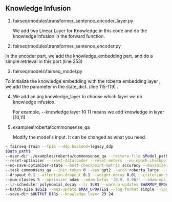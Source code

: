 ## Knowledge Infusion

1. fairseq\modules\transformer_sentence_encoder_layer.py

   We add two Linear Layer for Knowledge in this code and do the knowledge infusion in the forward function. 

2.   fairseq\modules\transformer_sentence_encoder.py

   In the encoder part, we add the knowledge_embedding part, and do a simple retrieval in this part.(line 253)

3.  fairseq\models\fairseq_model.py

   To initialize the knowledge embedding with the roberta embedding layer , we add the parameter in the state_dict. (line 115-119) . 

4. We add an arg knowledge_layer to choose which layer we do knowledge infusion.

   For example, --knowledge layer 10 11 means we add knowledge in layer [10,11)

5. examples\roberta\commonsense_qa

   Modify the model's input. It can be changed as what you need.



```bash
- fairseq-train --fp16 --ddp-backend=legacy_ddp 
$Data_path$
--user-dir ./examples/roberta/commonsense_qa --restore-file $Model_path$
--reset-optimizer --reset-dataloader --reset-meters --no-epoch-checkpoints --no-last-checkpoints
--no-save-optimizer-state --best-checkpoint-metric accuracy --maximize-best-checkpoint-metric 
--task commonsens_qa --init-token 0 --bpe gpt2 --arch roberta_large --max-positions 512 
--dropout 0.1 --attention-dropout 0.1 --weight-decay 0.01 --criterion sentence_ranking 
--num-classes 5 --optimizer adam --adam-betas '(0.9, 0.98)' --adam-eps 1e-06 --clip-norm 0.0 
--lr-scheduler polynomial_decay --lr $LR$ --warmup-updates $WARMUP_UPDATES$ --total-num-update $MAX_UPDATES$
--batch-size $BSZ$ --max-update $MAX_UPDATES$ --log-format simple --log-interval 25 --seed $SEED$
--save-dir $OUTPUT_DIR$ --knowledge_layer 23 24

```